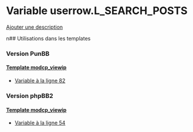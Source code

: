 # Variable userrow.L_SEARCH_POSTS
[Ajouter une description](https://fa-tvars.appspot.com/userrow.L_SEARCH_POSTS)

n## Utilisations dans les templates

### Version PunBB

#### [Template modcp_viewip](punbb/modcp_viewip.md)
* [Variable à la ligne 82](../punbb/modcp_viewip.tpl#L82)

### Version phpBB2

#### [Template modcp_viewip](subsilver/modcp_viewip.md)
* [Variable à la ligne 54](../subsilver/modcp_viewip.tpl#L54)